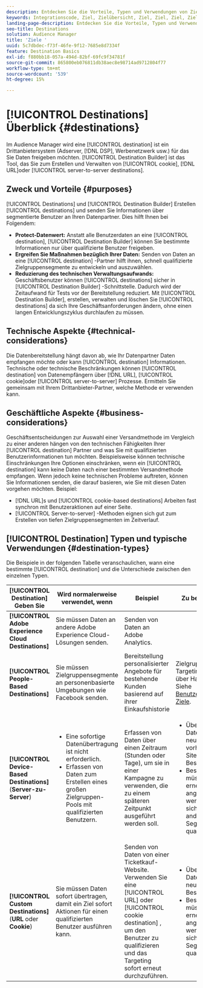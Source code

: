 ```yaml
---
description: Entdecken Sie die Vorteile, Typen und Verwendungen von Zielen – allen Drittanbietersystemen, in denen Sie Daten freigeben, wie z. B. ein Adserver oder DSP. Verwenden Sie Destination Builder, um Cookies, URLs oder Server-zu-Server-Ziele zu erstellen und zu verwalten.
keywords: Integrationscode, Ziel, Zielübersicht, Ziel, Ziel, Ziel, Ziel, Ziel, Ziel, Ziel, Ziel, Ziel, Ziel, Ziel, Ziel, Ziel, Ziel
landing-page-description: Entdecken Sie die Vorteile, Typen und Verwendungen von Zielen – allen Drittanbietersystemen, in denen Sie Daten freigeben, wie z. B. ein Adserver oder DSP. Verwenden Sie Destination Builder, um Cookies, URLs oder Server-zu-Server-Ziele zu erstellen und zu verwalten.
seo-title: Destinations
solution: Audience Manager
title: 'Ziele '
uuid: 5c7dbdec-f73f-46fe-9f12-7685e8d7334f
feature: Destination Basics
exl-id: f880bb18-057a-494d-82bf-69fc9f34781f
source-git-commit: 865800eb076811db38aec8e98714ad9712804f77
workflow-type: tm+mt
source-wordcount: '539'
ht-degree: 15%

---
```


# [!UICONTROL Destinations] Überblick {#destinations}

Im Audience Manager wird eine [!UICONTROL destination] ist ein Drittanbietersystem (Adserver, [!DNL DSP], Werbenetzwerk usw.) für das Sie Daten freigeben möchten. [!UICONTROL Destination Builder] ist das Tool, das Sie zum Erstellen und Verwalten von [!UICONTROL cookie], [!DNL URL]oder [!UICONTROL server-to-server destinations].

## Zweck und Vorteile {#purposes}

<!-- c_destinations.xml -->

[!UICONTROL Destinations] und [!UICONTROL Destination Builder] Erstellen [!UICONTROL destinations] und senden Sie Informationen über segmentierte Benutzer an Ihren Datenpartner. Dies hilft Ihnen bei Folgendem:

* **Protect-Datenwert:** Anstatt alle Benutzerdaten an eine [!UICONTROL destination], [!UICONTROL Destination Builder] können Sie bestimmte Informationen nur über qualifizierte Benutzer freigeben.
* **Ergreifen Sie Maßnahmen bezüglich Ihrer Daten:** Senden von Daten an eine [!UICONTROL destination] -Partner hilft ihnen, schnell qualifizierte Zielgruppensegmente zu entwickeln und auszuwählen.
* **Reduzierung des technischen Verwaltungsaufwands:** Geschäftsbenutzer können [!UICONTROL destinations] sicher in [!UICONTROL Destination Builder] -Schnittstelle. Dadurch wird der Zeitaufwand für Tests vor der Bereitstellung reduziert. Mit [!UICONTROL Destination Builder], erstellen, verwalten und löschen Sie [!UICONTROL destinations] da sich Ihre Geschäftsanforderungen ändern, ohne einen langen Entwicklungszyklus durchlaufen zu müssen.

## Technische Aspekte {#technical-considerations}

<!-- destination-delivery-methods.xml -->

Die Datenbereitstellung hängt davon ab, wie Ihr Datenpartner Daten empfangen möchte oder kann [!UICONTROL destination] Informationen. Technische oder technische Beschränkungen können [!UICONTROL destination] von Datenempfängern über [!DNL URL], [!UICONTROL cookie]oder [!UICONTROL server-to-server] Prozesse. Ermitteln Sie gemeinsam mit Ihrem Drittanbieter-Partner, welche Methode er verwenden kann.

## Geschäftliche Aspekte {#business-considerations}

Geschäftsentscheidungen zur Auswahl einer Versandmethode im Vergleich zu einer anderen hängen von den technischen Fähigkeiten Ihrer [!UICONTROL destination] Partner und was Sie mit qualifizierten Benutzerinformationen tun möchten. Beispielsweise können technische Einschränkungen Ihre Optionen einschränken, wenn ein [!UICONTROL destination] kann keine Daten nach einer bestimmten Versandmethode empfangen. Wenn jedoch keine technischen Probleme auftreten, können Sie Informationen senden, die darauf basieren, wie Sie mit diesen Daten vorgehen möchten. Beispiel:

* [!DNL URL]s und [!UICONTROL cookie-based destinations] Arbeiten fast synchron mit Benutzeraktionen auf einer Seite.
* [!UICONTROL Server-to-server] -Methoden eignen sich gut zum Erstellen von tiefen Zielgruppensegmenten im Zeitverlauf.

## [!UICONTROL Destination] Typen und typische Verwendungen {#destination-types}

Die Beispiele in der folgenden Tabelle veranschaulichen, wann eine bestimmte [!UICONTROL destination] und die Unterschiede zwischen den einzelnen Typen.

| [!UICONTROL Destination] Geben Sie | Wird normalerweise verwendet, wenn | Beispiel | Zu beachten |
|--- |--- |--- |--- |
| **[!UICONTROL Adobe Experience Cloud Destinations]** | Sie müssen Daten an andere Adobe Experience Cloud-Lösungen senden. | Senden von Daten an Adobe Analytics. |  |
| **[!UICONTROL People-Based Destinations]** | Sie müssen Zielgruppensegmente an personenbasierte Umgebungen wie Facebook senden. | Bereitstellung personalisierter Angebote für bestehende Kunden basierend auf ihrer Einkaufshistorie | Zielgruppen-Targeting erfolgt über Hash-IDs. Siehe [Benutzerbasierte Ziele](people-based-destinations-overview.md). |
| **[!UICONTROL Device-Based Destinations]** (**Server-zu-Server**) | <ul><li>Eine sofortige Datenübertragung ist nicht erforderlich.</li><li>Erfassen von Daten zum Erstellen eines großen Zielgruppen-Pools mit qualifizierten Benutzern.</li></ul> | Erfassen von Daten über einen Zeitraum (Stunden oder Tage), um sie in einer Kampagne zu verwenden, die zu einem späteren Zeitpunkt ausgeführt werden soll. | <ul><li>Überträgt Daten zu neuen und vorherigen Site-Besuchern. </li><li>Besucher müssen nicht erneut angezeigt werden, um sich für andere Segmente zu qualifizieren.</li></ul> |
| **[!UICONTROL Custom Destinations]** (**URL** oder **Cookie**) | Sie müssen Daten sofort übertragen, damit ein Ziel sofort Aktionen für einen qualifizierten Benutzer ausführen kann. | Senden von Daten von einer Ticketkauf-Website. Verwenden Sie eine [!UICONTROL URL] oder [!UICONTROL cookie destination] , um den Benutzer zu qualifizieren und das Targeting sofort erneut durchzuführen. | <ul><li>Überträgt nur Daten zu neuen Besuchern. </li><li>Besucher müssen erneut angezeigt werden, um sich für das Segment zu qualifizieren.</li></ul> |
